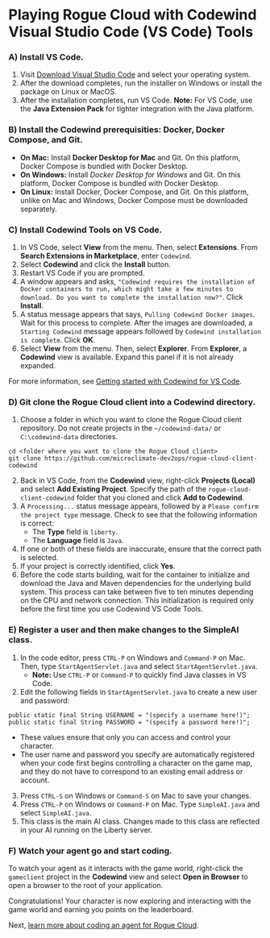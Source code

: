 # Playing Rogue Cloud with Codewind Visual Studio Code (VS Code) Tools

### A) Install VS Code.
1) Visit [Download Visual Studio Code](https://code.visualstudio.com/Download) and select your operating system.
2) After the download completes, run the installer on Windows or install the package on Linux or MacOS.
3) After the installation completes, run VS Code.
**Note:** For VS Code, use the **Java Extension Pack** for tighter integration with the Java platform.

### B) Install the Codewind prerequisities: Docker, Docker Compose, and Git.
- **On Mac:** Install **Docker Desktop for Mac** and Git. On this platform, Docker Compose is bundled with Docker Desktop.
- **On Windows:** Install *Docker Desktop for Windows* and Git. On this platform, Docker Compose is bundled with Docker Desktop.
- **On Linux:** Install Docker, Docker Compose, and Git. On this platform, unlike on Mac and Windows, Docker Compose must be downloaded separately.

### C) Install Codewind Tools on VS Code.
1) In VS Code, select **View** from the menu. Then, select **Extensions**. From **Search Extensions in Marketplace**, enter `Codewind`.
2) Select **Codewind** and click the **Install** button.
3) Restart VS Code if you are prompted.
4) A window appears and asks, `"Codewind requires the installation of Docker containers to run, which might take a few minutes to download. Do you want to complete the installation now?"`. Click **Install**.
5) A status message appears that says, `Pulling Codewind Docker images`. Wait for this process to complete. After the images are downloaded, a `Starting Codewind` message appears followed by `Codewind installation is complete`. Click **OK**.
6) Select **View** from the menu. Then, select **Explorer**. From **Explorer**, a **Codewind** view is available. Expand this panel if it is not already expanded.

For more information, see [Getting started with Codewind for VS Code](https://www.eclipse.org/codewind/mdt-vsc-getting-started.html).

### D) Git clone the Rogue Cloud client into a Codewind directory.
1) Choose a folder in which you want to clone the Rogue Cloud client repository. Do not create projects in the `~/codewind-data/` or `C:\codewind-data` directories.
  ```
  cd <folder where you want to clone the Rogue Cloud client>
  git clone https://github.com/microclimate-dev2ops/rogue-cloud-client-codewind
  ```
2) Back in VS Code, from the **Codewind** view, right-click **Projects (Local)** and select **Add Existing Project**. Specify the path of the `rogue-cloud-client-codewind` folder that you cloned and click **Add to Codewind**.
3) A `Processing...` status message appears, followed by a `Please confirm the project type` message. Check to see that the following information is correct:
   - The **Type** field is `liberty`.
   - The **Language** field is `Java`.
4) If one or both of these fields are inaccurate, ensure that the correct path is selected.
5) If your project is correctly identified, click **Yes**.
6) Before the code starts building, wait for the container to initialize and download the Java and Maven dependencies for the underlying build system. This process can take between five to ten minutes depending on the CPU and network connection. This initialization is required only before the first time you use Codewind VS Code Tools.

### E) Register a user and then make changes to the SimpleAI class.
1) In the code editor, press `CTRL-P` on Windows and `Command-P` on Mac. Then, type `StartAgentServlet.java` and select `StartAgentServlet.java`.
   * **Note:** Use `CTRL-P` or `Command-P` to quickly find Java classes in VS Code.
2) Edit the following fields in `StartAgentServlet.java` to create a new user and password:
```
public static final String USERNAME = "(specify a username here!)";
public static final String PASSWORD = "(specify a password here!)";
```
   * These values ensure that only you can access and control your character.
   * The user name and password you specify are automatically registered when your code first begins controlling a character on the game map, and they do not have to correspond to an existing email address or account.
3) Press ``CTRL-S`` on Windows or ``Command-S`` on Mac to save your changes.
4) Press ``CTRL-P`` on Windows or ``Command-P`` on Mac. Type ``SimpleAI.java`` and select ``SimpleAI.java``.
5) This class is the main AI class. Changes made to this class are reflected in your AI running on the Liberty server.

### F) Watch your agent go and start coding.
To watch your agent as it interacts with the game world, right-click the `gameclient` project in the **Codewind** view and select **Open in Browser** to open a browser to the root of your application.

Congratulations! Your character is now exploring and interacting with the game world and earning you points on the leaderboard.

Next, [learn more about coding an agent for Rogue Cloud](Developing-CodingNextSteps.md).
